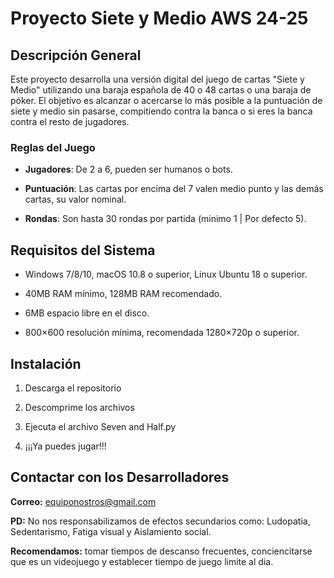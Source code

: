 # **Proyecto Siete y Medio AWS 24-25**

## **Descripción General**

Este proyecto desarrolla una versión digital del juego de cartas "Siete y Medio" utilizando una baraja española de 40 o 48 cartas o una baraja de póker.
El objetivo es alcanzar o acercarse lo más posible a la puntuación de siete y medio sin pasarse, compitiendo contra la banca 
o si eres la banca contra el resto de jugadores.

### **Reglas del Juego**

- **Jugadores**: De 2 a 6, pueden ser humanos o bots.

- **Puntuación**: Las  cartas por encima del 7 valen medio punto y las demás cartas, su valor nominal.

- **Rondas**: Son hasta 30 rondas por partida (minimo 1 | Por defecto 5).

## **Requisitos del Sistema**

- Windows 7/8/10, macOS 10.8 o superior, Linux Ubuntu 18 o superior.
  
- 40MB RAM mínimo, 128MB RAM recomendado.
  
- 6MB espacio libre en el disco.

- 800×600 resolución mínima, recomendada 1280×720p o superior.

## **Instalación**

1. Descarga el repositorio

3. Descomprime los archivos

4. Ejecuta el archivo Seven and Half.py

5. ¡¡¡Ya puedes jugar!!!

## **Contactar con los Desarrolladores**

**Correo:** equiponostros@gmail.com

**PD:**
No nos responsabilizamos de efectos secundarios como:
Ludopatia, Sedentarismo, Fatiga visual y Aislamiento social.

**Recomendamos:**
tomar tiempos de descanso frecuentes, conciencitarse que es un videojuego y establecer tiempo de juego limite al dia.
